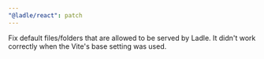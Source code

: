 ```yaml
---
"@ladle/react": patch
---
```


Fix default files/folders that are allowed to be served by Ladle. It didn't work correctly when the Vite's base setting was used.
